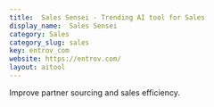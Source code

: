 ```yaml
---
title:  Sales Sensei - Trending AI tool for Sales
display_name:  Sales Sensei
category: Sales
category_slug: sales
key: entrov_com
website: https://entrov.com/
layout: aitool
---
```


Improve partner sourcing and sales efficiency.
